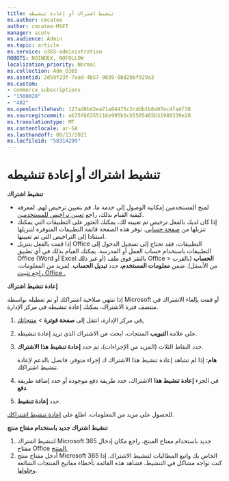 ```yaml
---
title: تنشيط اشتراك أو إعادة تنشيطه
ms.author: cmcatee
author: cmcatee-MSFT
manager: scotv
ms.audience: Admin
ms.topic: article
ms.service: o365-administration
ROBOTS: NOINDEX, NOFOLLOW
localization_priority: Normal
ms.collection: Adm_O365
ms.assetid: 2d59f23f-7aad-4b57-9039-0bd2bbf929a3
ms.custom:
- commerce_subscriptions
- "1500028"
- "482"
ms.openlocfilehash: 127ad8bd2ea71a04475c2cddb1b8a97ec4fadf38
ms.sourcegitcommit: ab75f66355116e995b3cb5505465b31989339e28
ms.translationtype: MT
ms.contentlocale: ar-SA
ms.lasthandoff: 08/13/2021
ms.locfileid: "58314299"
---
```

# <a name="activate-or-reactivate-a-subscription"></a>تنشيط اشتراك أو إعادة تنشيطه

**تنشيط اشتراك**

- لمنح المستخدمين إمكانية الوصول إلى خدمة ما، قم بتعيين ترخيص لهم. لمعرفة كيفية القيام بذلك، راجع [تعيين تراخيص للمستخدمين](https://docs.microsoft.com/microsoft-365/admin/manage/assign-licenses-to-users).
- إذا كان لديك بالفعل ترخيص تم تعيينه لك، يمكنك العثور على التطبيقات التي يمكنك تنزيلها من [صفحة حسابي](https://portal.office.com/account/#installs). توفر هذه الصفحة قائمة التطبيقات المتوفرة لتنزيلها استنادا إلى التراخيص التي تم تعيينها.
- إذا قمت بالفعل بتنزيل Office التطبيقات، فقد تحتاج إلى تسجيل الدخول إلى التطبيقات باستخدام حساب العمل أو المدرسة. يمكنك القيام بذلك في أي تطبيق Office (Word أو Excel أو غير ذلك) بالنقر فوق ملف Office   >  **الحساب** (بالقرب من الأسفل). ضمن **معلومات المستخدم،** حدد **تبديل الحساب**. لمزيد من المعلومات، [راجع تثبيت Office .](https://docs.microsoft.com/microsoft-365/admin/setup/install-applications)

**إعادة تنشيط اشتراك**

إذا تنتهي صلاحية اشتراكك أو تم تعطيله بواسطة Microsoft أو قمت بإلغاء الاشتراك في منتصف فترة الاشتراك، يمكنك إعادة تنشيطه في مركز الإدارة.
  
1. في مركز الإدارة، انتقل إلى **صفحة فوترة**  >  [منتجاتك.](https://go.microsoft.com/fwlink/p/?linkid=842054)
2. على علامة **التبويب** المنتجات، ابحث عن الاشتراك الذي تريد إعادة تنشيطه.
3. حدد النقاط الثلاث (المزيد من الإجراءات)، ثم حدد **إعادة تنشيط هذا الاشتراك**.

    **هام:** إذا لم تشاهد  إعادة تنشيط هذا الاشتراك [](https://go.microsoft.com/fwlink/p/?linkid=518322) ك إجراء متوفر، فاتصل بالدعم لإعادة تنشيط اشتراكك.

4. في الجزء **إعادة تنشيط هذا** الاشتراك، حدد طريقة دفع موجودة أو حدد إضافة طريقة **دفع**.
5. حدد **إعادة تنشيط**.

للحصول على مزيد من المعلومات، اطلع على [إعادة تنشيط اشتراكك](https://docs.microsoft.com/microsoft-365/commerce/subscriptions/reactivate-your-subscription).

**تنشيط اشتراك جديد باستخدام مفتاح منتج**

1. لتنشيط اشتراك Microsoft 365 جديد باستخدام مفتاح المنتج، راجع مكان إدخال مفتاح Office [المنتج.](https://support.office.com/article/where-to-enter-your-office-product-key-0a82e5ae-739e-4b92-a6f4-2ec780c185db)
2. أدخل مفتاح منتج Microsoft 365 الخاص بك واتبع المطالبات لتنشيط الاشتراك. إذا كنت تواجه مشاكل في التنشيط، فشاهد هذه القائمة بأخطاء مفاتيح المنتجات الشائعة [وحلولها](https://docs.microsoft.com/microsoft-365/commerce/product-key-errors-and-solutions).